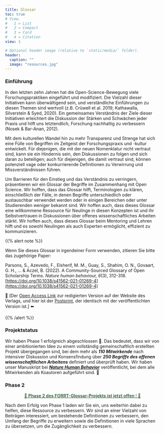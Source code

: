 ```yaml
---
title: Glossar
toc: true
# View.
#   1 = List
#   2 = Compact
#   3 = Card
#   4 = Citation
view: 1

# Optional header image (relative to `static/media/` folder).
header:
  caption: ""
  image: "resources.jpg"
---
```


### Einführung

In den letzten zehn Jahren hat die Open-Science-Bewegung viele Forschungspraktiken eingeführt und modifiziert. Die Vielzahl dieser Initiativen kann überwältigend sein, und verständliche Einführungen zu diesen Themen sind wertvoll (z.B. Crüwell et al. 2019; Kathawalla, Silverstein & Syed, 2020). Ein gemeinsames Verständnis der Ziele dieser Initiativen erleichtert die Diskussion der Stärken und Schwächen jeder Praxis und hilft uns letztendlich, Forschung nachhaltig zu verbessern (Nosek & Bar-Anan, 2012).

Mit dem kulturellen Wandel hin zu mehr Transparenz und Strenge hat sich eine Fülle von Begriffen im Zeitgeist der Forschungspraxis und -kultur entwickelt. Für diejenigen, die mit der neuen Nomenklatur nicht vertraut sind, kann sie ein Hindernis sein, den Diskussionen zu folgen und sich daran zu beteiligen; auch für diejenigen, die damit vertraut sind, können potenziell vage oder konkurrierende Definitionen zu Verwirrung und Missverständnissen führen.

Um Barrieren für den Einstieg und das Verständnis zu verringern, präsentieren wir ein Glossar der Begriffe im Zusammenhang mit Open Science. Wir hoffen, dass das Glossar hilft, Terminologien zu klären, einschließlich der Fälle, in denen Begriffe unterschiedlich oder austauschbar verwendet werden oder in einigen Bereichen oder unter Studierenden weniger bekannt sind. Wir hoffen auch, dass dieses Glossar eine willkommene Ressource für Neulinge in diesen Konzepten ist und ihr Selbstvertrauen in Diskussionen über offenes wissenschaftliches Arbeiten stärkt. Wir hoffen auch, dass dieses Glossar beim Mentoring und Lehren hilft und es sowohl Neulingen als auch Experten ermöglicht, effizient zu kommunizieren.

{{% alert note %}}

Wenn Sie dieses Glossar in irgendeiner Form verwenden, zitieren Sie bitte das zugehörige Paper:

  Parsons, S., Azevedo, F., Elsherif, M. M., Guay, S., Shahim, O. N., Govaart, G. H., ... & Aczel, B. (2022). A Community-Sourced Glossary of Open Scholarship Terms. *Nature human behaviour, 6*(3), 312-318. [https://doi.org/10.1038/s41562-021-01269-4](https://doi.org/10.1038/s41562-021-01269-4)

👀 [Der [Open Access Link](https://rdcu.be/cHsqM) zur redigierten Version auf der Website des Verlags, und hier ist der [Postprint](https://doi.org/10.31222/osf.io/kdqcw), der identisch mit der veröffentlichten Version ist.] ⬅️

{{% /alert %}}

### Projektstatus

Wir haben Phase 1 erfolgreich abgeschlossen 🎉. Das bedeutet, dass wir von einer ambitionierten Idee zu einem vollständig gemeinschaftlich erstellten Projekt übergegangen sind, bei dem mehr als ***110 Mitwirkende*** nach intensiver Diskussion und Konsensfindung über ***250 Begriffe des offenen wissenschaftlichen Arbeitens*** definiert und überprüft haben. Wir haben unser Manuskript bei [***Nature Human Behavior***](https://doi.org/10.1038/s41562-021-01269-4) veröffentlicht, bei dem alle Mitwirkenden als Koautoren aufgeführt sind. 🥳

### Phase 2

[ <center> <p style="color:#38673F"> 🚨 <strong> Phase 2 des FORRT-Glossar-Projekts ist jetzt offen </strong>! 🚨 </p>  </center>](https://docs.google.com/document/d/1BKzztg7srUeC_2Yn0b7cMbxp_vYMDlOnEYpxg_S2hWs/)

Nach dem Erfolg von Phase 1 laden wir Sie ein, uns weiterhin dabei zu helfen, diese Ressource zu verbessern. Wir sind an einer Vielzahl von Beiträgen interessiert, um bestehende Definitionen zu verbessern, den Umfang der Begriffe zu erweitern sowie die Definitionen in viele Sprachen zu übersetzen, um die Zugänglichkeit zu verbessern.

